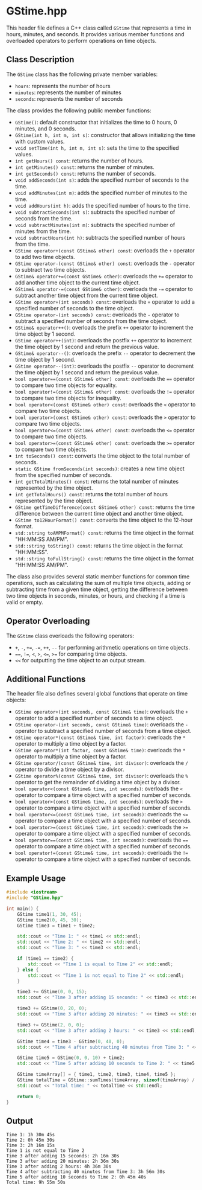 # GStime.hpp

This header file defines a C++ class called `GStime` that represents a time in hours, minutes, and seconds. It provides various member functions and overloaded operators to perform operations on time objects.

## Class Description

The `GStime` class has the following private member variables:

- `hours`: represents the number of hours
- `minutes`: represents the number of minutes
- `seconds`: represents the number of seconds

The class provides the following public member functions:

- `GStime()`: default constructor that initializes the time to 0 hours, 0 minutes, and 0 seconds.
- `GStime(int h, int m, int s)`: constructor that allows initializing the time with custom values.
- `void setTime(int h, int m, int s)`: sets the time to the specified values.
- `int getHours() const`: returns the number of hours.
- `int getMinutes() const`: returns the number of minutes.
- `int getSeconds() const`: returns the number of seconds.
- `void addSeconds(int s)`: adds the specified number of seconds to the time.
- `void addMinutes(int m)`: adds the specified number of minutes to the time.
- `void addHours(int h)`: adds the specified number of hours to the time.
- `void subtractSeconds(int s)`: subtracts the specified number of seconds from the time.
- `void subtractMinutes(int m)`: subtracts the specified number of minutes from the time.
- `void subtractHours(int h)`: subtracts the specified number of hours from the time.
- `GStime operator+(const GStime& other) const`: overloads the `+` operator to add two time objects.
- `GStime operator-(const GStime& other) const`: overloads the `-` operator to subtract two time objects.
- `GStime& operator+=(const GStime& other)`: overloads the `+=` operator to add another time object to the current time object.
- `GStime& operator-=(const GStime& other)`: overloads the `-=` operator to subtract another time object from the current time object.
- `GStime operator+(int seconds) const`: overloads the `+` operator to add a specified number of seconds to the time object.
- `GStime operator-(int seconds) const`: overloads the `-` operator to subtract a specified number of seconds from the time object.
- `GStime& operator++()`: overloads the prefix `++` operator to increment the time object by 1 second.
- `GStime operator++(int)`: overloads the postfix `++` operator to increment the time object by 1 second and return the previous value.
- `GStime& operator--()`: overloads the prefix `--` operator to decrement the time object by 1 second.
- `GStime operator--(int)`: overloads the postfix `--` operator to decrement the time object by 1 second and return the previous value.
- `bool operator==(const GStime& other) const`: overloads the `==` operator to compare two time objects for equality.
- `bool operator!=(const GStime& other) const`: overloads the `!=` operator to compare two time objects for inequality.
- `bool operator<(const GStime& other) const`: overloads the `<` operator to compare two time objects.
- `bool operator>(const GStime& other) const`: overloads the `>` operator to compare two time objects.
- `bool operator<=(const GStime& other) const`: overloads the `<=` operator to compare two time objects.
- `bool operator>=(const GStime& other) const`: overloads the `>=` operator to compare two time objects.
- `int toSeconds() const`: converts the time object to the total number of seconds.
- `static GStime fromSeconds(int seconds)`: creates a new time object from the specified number of seconds.
- `int getTotalMinutes() const`: returns the total number of minutes represented by the time object.
- `int getTotalHours() const`: returns the total number of hours represented by the time object.
- `GStime getTimeDifference(const GStime& other) const`: returns the time difference between the current time object and another time object.
- `GStime to12HourFormat() const`: converts the time object to the 12-hour format.
- `std::string toAMPMFormat() const`: returns the time object in the format "HH:MM:SS AM/PM".
- `std::string toString() const`: returns the time object in the format "HH:MM:SS".
- `std::string toFullString() const`: returns the time object in the format "HH:MM:SS AM/PM".

The class also provides several static member functions for common time operations, such as calculating the sum of multiple time objects, adding or subtracting time from a given time object, getting the difference between two time objects in seconds, minutes, or hours, and checking if a time is valid or empty.

## Operator Overloading

The `GStime` class overloads the following operators:

- `+`, `-`, `+=`, `-=`, `++`, `--` for performing arithmetic operations on time objects.
- `==`, `!=`, `<`, `>`, `<=`, `>=` for comparing time objects.
- `<<` for outputting the time object to an output stream.

## Additional Functions

The header file also defines several global functions that operate on time objects:

- `GStime operator+(int seconds, const GStime& time)`: overloads the `+` operator to add a specified number of seconds to a time object.
- `GStime operator-(int seconds, const GStime& time)`: overloads the `-` operator to subtract a specified number of seconds from a time object.
- `GStime operator*(const GStime& time, int factor)`: overloads the `*` operator to multiply a time object by a factor.
- `GStime operator*(int factor, const GStime& time)`: overloads the `*` operator to multiply a time object by a factor.
- `GStime operator/(const GStime& time, int divisor)`: overloads the `/` operator to divide a time object by a divisor.
- `GStime operator%(const GStime& time, int divisor)`: overloads the `%` operator to get the remainder of dividing a time object by a divisor.
- `bool operator<(const GStime& time, int seconds)`: overloads the `<` operator to compare a time object with a specified number of seconds.
- `bool operator>(const GStime& time, int seconds)`: overloads the `>` operator to compare a time object with a specified number of seconds.
- `bool operator<=(const GStime& time, int seconds)`: overloads the `<=` operator to compare a time object with a specified number of seconds.
- `bool operator>=(const GStime& time, int seconds)`: overloads the `>=` operator to compare a time object with a specified number of seconds.
- `bool operator==(const GStime& time, int seconds)`: overloads the `==` operator to compare a time object with a specified number of seconds.
- `bool operator!=(const GStime& time, int seconds)`: overloads the `!=` operator to compare a time object with a specified number of seconds.

## Example Usage

```cpp
#include <iostream>
#include "GStime.hpp"

int main() {
    GStime time1(1, 30, 45);
    GStime time2(0, 45, 30);
    GStime time3 = time1 + time2;

    std::cout << "Time 1: " << time1 << std::endl;
    std::cout << "Time 2: " << time2 << std::endl;
    std::cout << "Time 3: " << time3 << std::endl;

    if (time1 == time2) {
        std::cout << "Time 1 is equal to Time 2" << std::endl;
    } else {
        std::cout << "Time 1 is not equal to Time 2" << std::endl;
    }

    time3 += GStime(0, 0, 15);
    std::cout << "Time 3 after adding 15 seconds: " << time3 << std::endl;

    time3 += GStime(0, 20, 0); 
    std::cout << "Time 3 after adding 20 minutes: " << time3 << std::endl;

    time3 += GStime(2, 0, 0); 
    std::cout << "Time 3 after adding 2 hours: " << time3 << std::endl;

    GStime time4 = time3 - GStime(0, 40, 0); 
    std::cout << "Time 4 after subtracting 40 minutes from Time 3: " << time4 << std::endl;

    GStime time5 = GStime(0, 0, 10) + time2; 
    std::cout << "Time 5 after adding 10 seconds to Time 2: " << time5 << std::endl;

    GStime timeArray[] = { time1, time2, time3, time4, time5 };
    GStime totalTime = GStime::sumTimes(timeArray, sizeof(timeArray) / sizeof(GStime));
    std::cout << "Total time: " << totalTime << std::endl;

    return 0;
}
```

## Output

```
Time 1: 1h 30m 45s
Time 2: 0h 45m 30s
Time 3: 2h 16m 15s
Time 1 is not equal to Time 2
Time 3 after adding 15 seconds: 2h 16m 30s
Time 3 after adding 20 minutes: 2h 36m 30s
Time 3 after adding 2 hours: 4h 36m 30s
Time 4 after subtracting 40 minutes from Time 3: 3h 56m 30s
Time 5 after adding 10 seconds to Time 2: 0h 45m 40s
Total time: 9h 55m 50s
```
